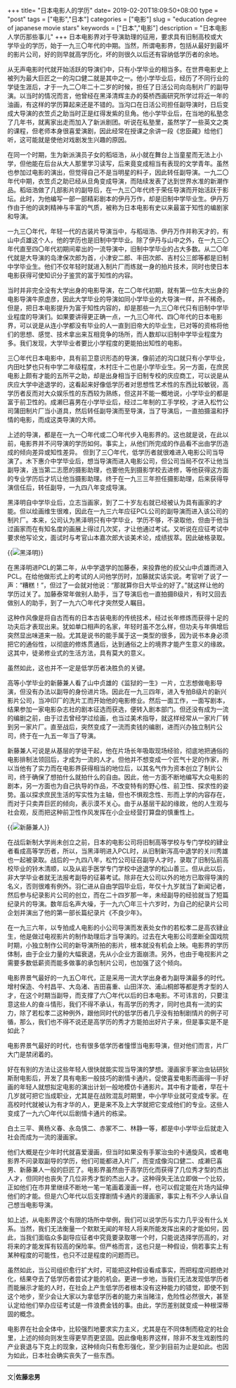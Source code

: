 +++
title= "日本电影人的学历"
date= 2019-02-20T18:09:50+08:00
type = "post"
tags = ["电影","日本"]
categories = ["电影"]
slug = "education degree of japanese movie stars"
keywords = ["日本","电影"]
description = "日本电影人学历那些事儿"
+++
日本电影界对于导演助理的征用，要求具有旧制高校或大学毕业的学历，始于一九三〇年代的中期。当然，所谓电影界，包括从最好到最坏的影片公司，好的则早就高学历化，坏的则很久以后还有容纳低学历者的余地。
<!--more-->
从无声电影时代就开始活跃的导演们中，只有小学毕业的相当多。在世界电影史上被列为最大巨匠之一的沟口健二就是其中之一。他小学毕业后，经历了不同行业的学徒生涯后，才于一九二〇年二十二岁的时候，担任了日活公司向岛制片厂的副导演。以当时的情况而言，他曾经在黑泽清辉主办的葵桥西画研究所学过将近一年的油画，有这样的学历算起来还是不错的。当沟口在日活公司担任副导演时，日后变成大导演的衣笠贞之助当时正是红得发紫的旦角。他小学毕业后，在当地的私塾念了几年书，就离家出走而加入了新派剧团。听说在私塾里，虽然学了一些英文之类的课程，但老师本身很喜爱演剧，因此经常在授课之余讲一段《忠臣藏》给他们听，这可能就是使他对戏剧发生兴趣的原因。

在同一个时期，生为新派演员子女的稻垣浩，从小就在舞台上当童星而无法上小学，但他能在后台从大人那里学习读写，后来竟变成相当有表现的文学青年。虽然也参加过电影的演出，但觉得自己不是当明星的料子，因此转任副导演。一九二〇年代中期，衣笠贞之助已经从旦角变成导演，而陆续发表了达到世界水准的新潮作品。稻垣浩做了几部影片的副导后，在一九三〇年代终于荣任导演而开始活跃于影坛。此时，为他编写一部一部精彩剧本的伊丹万作，却是旧制中学毕业生。伊丹万作由于他的讽刺精神与丰富的气质，被称为日本电影有史以来最富于知性的编剧家和导演。

一九三〇年代，年轻一代的古装片导演当中，与稻垣浩、伊丹万作并称天才的，有山中贞雄这个人，他的学历也是旧制中学毕业。除了伊丹与山中之外，在一九三〇年代直至四〇年代初期间辈出的一流导演中，旧制中学毕业的占大多数。从二〇年代就是大导演的岛津保次郎为首，小津安二郎、丰田次郎、吉村公三郎等都是旧制中学毕业生。他们不仅年轻时就进入制片厂而练就一身的拍片技术，同时也使日本电影获得可使知识分子鉴赏的富于知性的内容。

当时并非完全没有大学出身的电影导演，在二〇年代初期，就有第一位东大出身的电影导演牛原虚彦，因此大学毕业的导演如同小学毕业的大导演一样，并不稀奇。但是，把日本电影提升为富于知性内容的，却是那些一九三〇年代只有旧制中学毕业程度的导演们。如果要讲得更正确一点，一九三〇年代、四〇年代的日本电影界，可以说是从连小学都没有毕业的人一直到旧帝大的毕业生，已对等的资格将他们的思想、感觉、技术拿出来互相竞争的场所，而人数却以旧制中学毕业程度为多。我们发现，大学毕业者要比小学程度的更能拍出知性的电影。

三〇年代日本电影中，具有前卫意识形态的导演，像前述的沟口就只有小学毕业，内田吐梦也只有中学二年级程度，木村庄十二也是小学毕业生。另一方面，在庶民电影上颇有才能的五所平之助，却是出身相当于旧制专校的庆应商工，可以说是从庆应大学中途退学的，这看起来好像低学历者对思想性艺术性的东西比较敏锐，高学历者反而对大众娱乐性的东西较为熟练，但这并不能一概地说，小学毕业的都是富于前卫性的。成濑巳喜男在小学毕业后，经过二年制的工手学校，才进入松竹公司蒲田制片厂当小道具，然后转任副导演而至导演，当了导演后，一直拍摄温和抒情的电影，而成这类导演的大师。

上述的导演，都是在一九一〇年代或二〇年代步入电影界的。这也就是说，在此以前，电影界并不问导演的学历如何。事实上，从他们所完成的作品看不出由学历造成的倾向差异或知性差异。
但到了三〇年代，低学历者就很难进入电影公司当导演了。木下惠介中学毕业后，想当导演而进入电影公司，但公司当局不仅不让他当副导演，连当第二志愿的摄影助理，也要他先到摄影学校去进修，等他获得这方面的专业学历后才坑让他当摄影助理。终于在一九三三年担任摄影助理，后来获得导演信任后，转任副导，一九四八年变成导演。

黑泽明自中学毕业后，立志当画家，到了二十岁左右就已经被认为具有画家的才能。但以绘画维生很难，因此在一九三六年应征PCL公司的副导演而进入该公司的制片厂。本来，公司认为黑泽明只有中学毕业，学历不够，不录取他，但由于他当过画家而在有知名度的画展上得过几次奖，才让他通过考试。又听说在应征考试中要求他写论文，面试时与考官山本嘉次郎大谈美术论，成绩拔萃。因此破格录取。

{{<img src="https://ian2.oss-cn-hangzhou.aliyuncs.com/2019-02-20-101722.jpg" alt="黑泽明">}}

在黑泽明进PCL的第二年，从中学退学的加藤泰，来投靠他的叔父山中贞雄而进入PCL。在给他做形式上的考试的人问他学历时，加藤就实话实说。考官听了说了一声：“糟糕！”，但过了一会就对他说：“那就算你日大毕业的好了。”就这样让他的学历过关了。加藤泰常年做别人助手，当了导演后也一直拍摄B级片，有时又回去做别人的助手，到了一九六〇年代才突然受人瞩目。

这种作风像是将自古而有的日本古装电影的传统技术，经过长年修炼而获得十足的功夫后才表现出来。犹如单口相声的名家，年轻时虽不怎么样，但功夫与年俱增后突然显出味道来一般。尤其是说书的能手属于这一类型的很多，因为说书本身必须把它的通俗性，以彻底的修炼贯通后，达到通俗之上的境界才能产生意义的缘故。这其中，徒弟修业式的生活方法，具有莫大的意义。

虽然如此，这也并不一定是低学历者决胜负的关键。

高等小学毕业的新藤兼人看了山中贞雄的《监狱的一生》一片，立志想做电影导演，但没有办法以副导的身份进片场。因此在一九三四年，进入专拍B级片的新兴影片公司，当冲印厂的洗片工而开始他的电影修业。然后一面工作，一面写剧本，结果参加一家电影杂志社的剧本征选而获选，便转入剧本部门。但还没有成为一流的编剧之前，由于过去曾经学过绘画，也当过美术指导，就这样经常从一家片厂转到另一家片厂。直至战后，突然变成了一流而卖钱的编剧，进而兴办独立制片公司，终于在一九五一年当了导演。

新藤兼人可说是从基层的学徒干起，他在片场长年吸取现场经验，彻底地把通俗的电影排制法领回后，才成为一流的人才。但他并不想变成一个匠气十足的作家，所以当他有了实力而在电影界获得相当的地位后，以其名气作为资本创立了制片公司，终于确保了想拍什么就拍什么的自由。因此，他一方面不断地编写大众电影的剧本，另一方面也为自己执导的作品，不改变特有的野心性、前卫性、探求性的姿势。虽以探求庶民生活的写实性为主轴，但也不惧观念性、形而上学的内容存在，而对于只卖弄巨匠的倾向，表示漠不关心。由于从基层干起的缘故，他的人生观与社会观，反而把这种前卫性作风发挥在小企业经营打算盘的慎重性上。

{{<img src="https://ian2.oss-cn-hangzhou.aliyuncs.com/2019-02-20-101509.jpg"  alt="新藤兼人">}}

在战后新制大学尚未创立之前，日本的电影公司将旧制高等学校与专门学校的肄业者看成高等学历者，所以，当黑泽明进入PCL时，从旧制新泻高中退学的关川秀雄也一起被录取。战后的一九四八年，松竹公司征召副导人才时，录取了旧制弘前高校毕业的铃木清顺，以及从岩手医学专门学校中途退学的松山善三。但从此以后，非大学毕业者就无法报考副导的征募考试。除非在大公司以外的地方已取得导演的名义，否则很难有例外。羽仁进从自由学园毕业后，年仅十九岁就当了新闻记者，然后参与纪录影片公司的创立，而在二十四岁那一年，未经副导的经验就当了短篇纪录片的导演。数年后名声大噪，于一九六〇年三十六岁时，为自己的纪录片公司企划并演出了他的第一部长篇纪录片《不良少年》。

在一九三六年，以专拍成人电影的小公司导演而发表处女作的若松孝二是高农肄业生，他是做过电视影片的制作助理后才当导演的。过去在大电影公司垄断全国戏院时期，小独立制作公司的新导演所拍的影片，根本就没有机会上映。电影界的学历体制，由于企业力量的大幅衰退，先从小企业方面崩溃。另外，也由于电视影片之需要多数低薪资而能多做事的承包制片公司，也加强了这个倾向。

电影界景气最好的一九五〇年代，正是采用一流大学出身者为副导演最多的时代。增村保造、今村昌平、大岛渚、吉田喜重、山田洋次、浦山桐郎等都是秀才型的人才，在这个时期当副导，而支撑了六〇年代以后的日本电影。不可讳言的，只要注意这些人的奋斗情形，我们不得不承认，有高学历的秀才，同时也具有一流的实力，除了若松孝二这种例外，跟他同时代的低学历者几乎没有拍制剧情片的例子可循，那么，我们也不得不说还是高学历的秀才方能拍出好片子来，但是事实是不是如此？

电影界景气最好的时代，也有很多低学历者憧憬当电影导演，但对他们而言，片厂大门是禁闭着的。

好在有别的方法让这些年轻人很快就能实现当导演的梦想。漫画家手冢治虫钻研狄斯耐电影后，开发了具有电影一般技巧的剧情卡通片。促使喜爱电影而画得一手好画的年轻人就想拟定电影的演出计划一般地模仿卡通影片。其中有才能者，早在十几岁就可把它当成职业，尤其是在战败混乱时期里，中小学毕业就可变成专家。在高校时代就被认为有才华的人，更是来不及上大学就把它变成他们的专业。这些人变成了一九六〇年代以后剧情卡通片的栋梁。

白土三平、黄杨义春、永岛慎二、赤冢不二、林静一等，都是中小学毕业后就走入社会而成为一流的漫画家。

他们大概是在少年时代就喜爱漫画，但当时如果没有手冢治虫的卡通旋风，或者电影界不问录取副导的学历，他们可能都进入片厂，而变成像沟口健二、成濑巳喜男、新藤兼人一般的巨匠了。电影界虽然由于高学历化而获得了几位秀才型的杰出人才，但同时也丧失了几位非秀才型的杰出人才。这种得失无法立即做一个比较，正如他们在市井里继续不断地一笔一笔画着漫画一样，也可以假定能在片场内延伸他们的才能。但是六〇年代以后支撑剧情卡通片的漫画家，事实上有不少人承认自己想当电影导演。

如上述，从电影界这个有限的场所中举例，我们可以说学历与实力几乎没有什么关系。当然，我们无法衡量一个默默无闻的年轻人将来所能发挥出来的才能如何，因此，当我们面临众多副导应征者中究竟要录取哪一个时，只能说选择学历高的，对将来的才能发挥有较高的保险率。但严格而言，这也只是一种假设，倘若事实上有某种程度的可能性，也只不过是程度的问题而已。

虽然如此，当公司组织愈行扩大时，可能把这种假设看成事实，而把程度问题绝对化，结果夺去了低学历者尝试才能的机会。更进一步地，当我们无法发现低学历者而能展示才能的人时，在社会上产生低学历者根本没有这种能力的错觉，即使不到这个地步，至少会让大家以为拿低学历者的能力来当赌注，危险性必然很大，甚至认定给他们举办应征考试是一件浪费金钱的事。由此，学历差别就变成一种根深蒂固的概念。

电影界在社会全体中，比较强烈地要求实力主义，尤其是在不同体制而稳定的社会里，上述的倾向则发生得更早而更坚固。因此像电影界这样，除非不发生戏剧性的产业衰退与下克上的现象，这种倾向只有愈形强化，至少到目前为止是如此。也因为如此，日本社会确实丧失了一些东西。

---
文|**佐藤忠男**
